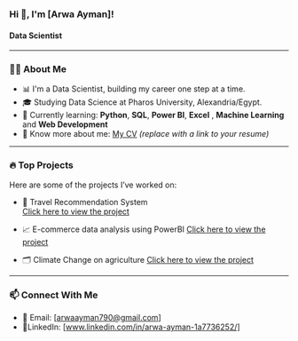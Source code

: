 ### Hi 👋, I'm [Arwa Ayman]!
#### Data Scientist

---

### 🧑‍💻 About Me

- 📊 I'm a Data  Scientist, building my career one step at a time.
- 🎓 Studying Data Science at Pharos University, Alexandria/Egypt.
- 🐍 Currently learning: **Python**, **SQL**, **Power BI**,  **Excel** , **Machine Learning** and  **Web Development**
- 📃 Know more about me: [My CV](#) *(replace with a link to your resume)*

---

### 🔥 Top Projects

Here are some of the projects I’ve worked on:
- 🧠 Travel Recommendation System  
[Click here to view the project](https://github.com/Arwa988/Travel-Recommendation-System)

- 📈 E-commerce data analysis using PowerBI
[Click here to view the project](https://github.com/Arwa988/Travel-Recommendation-System)
- 🗂️ Climate Change on agriculture
[Click here to view the project](https://github.com/Arwa988/Travel-Recommendation-System)

---

### 📫 Connect With Me
- 📧 Email: [arwaayman790@gmail.com]
- 🔗LinkedIn: [www.linkedin.com/in/arwa-ayman-1a7736252/]




